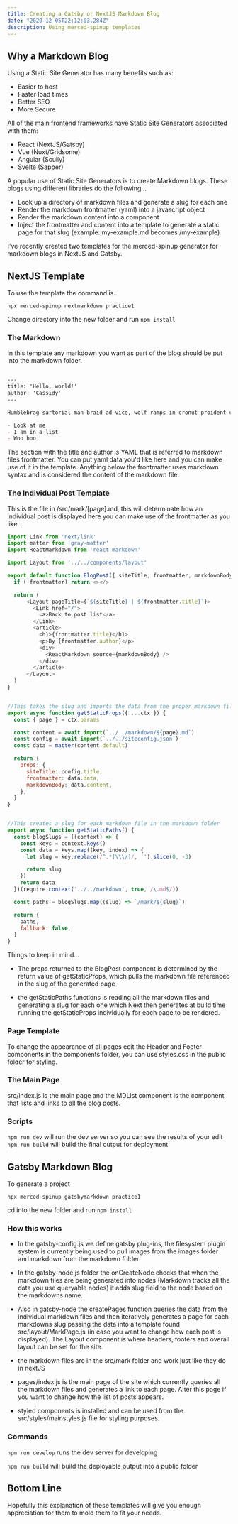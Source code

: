 ```yaml
---
title: Creating a Gatsby or NextJS Markdown Blog
date: "2020-12-05T22:12:03.284Z"
description: Using merced-spinup templates
---
```


## Why a Markdown Blog

Using a Static Site Generator has many benefits such as:

- Easier to host
- Faster load times
- Better SEO
- More Secure

All of the main frontend frameworks have Static Site Generators associated with them:

- React (NextJS/Gatsby)
- Vue (Nuxt/Gridsome)
- Angular (Scully)
- Svelte (Sapper)

A popular use of Static Site Generators is to create Markdown blogs. These blogs using different libraries do the following...

- Look up a directory of markdown files and generate a slug for each one
- Render the markdown frontmatter (yaml) into a javascript object
- Render the markdown content into a component
- Inject the frontmatter and content into a template to generate a static page for that slug (example: my-example.md becomes /my-example)

I've recently created two templates for the merced-spinup generator for markdown blogs in NextJS and Gatsby.

## NextJS Template

To use the template the command is...

`npx merced-spinup nextmarkdown practice1`

Change directory into the new folder and run `npm install`

### The Markdown

In this template any markdown you want as part of the blog should be put into the markdown folder.

```markdown

---
title: 'Hello, world!'
author: 'Cassidy'
---

Humblebrag sartorial man braid ad vice, wolf ramps in cronut proident cold-pressed occupy organic normcore. Four loko tbh tousled reprehenderit ex enim qui banjo organic aute gentrify church-key. Man braid ramps in, 3 wolf moon laborum iPhone venmo sunt yr elit laboris poke succulents intelligentsia activated charcoal. Gentrify messenger bag hot chicken brooklyn. Seitan four loko art party, ut 8-bit live-edge heirloom. Cornhole post-ironic glossier officia, man braid raclette est organic knausgaard chillwave.

- Look at me
- I am in a list
- Woo hoo

```

The section with the title and author is YAML that is referred to markdown files frontmatter. You can put yaml data you'd like here and you can make use of it in the template. Anything below the frontmatter uses markdown syntax and is considered the content of the markdown file.

### The Individual Post Template

This is the file in /src/mark/[page].md, this will determinate how an individual post is displayed here you can make use of the frontmatter as you like.

```js
import Link from 'next/link'
import matter from 'gray-matter'
import ReactMarkdown from 'react-markdown'

import Layout from '../../components/layout'

export default function BlogPost({ siteTitle, frontmatter, markdownBody }) {
  if (!frontmatter) return <></>

  return (
      <Layout pageTitle={`${siteTitle} | ${frontmatter.title}`}>
        <Link href="/">
          <a>Back to post list</a>
        </Link>
        <article>
          <h1>{frontmatter.title}</h1>
          <p>By {frontmatter.author}</p>
          <div>
            <ReactMarkdown source={markdownBody} />
          </div>
        </article>
      </Layout>
  )
}


//This takes the slug and imports the data from the proper markdown file
export async function getStaticProps({ ...ctx }) {
  const { page } = ctx.params

  const content = await import(`../../markdown/${page}.md`)
  const config = await import(`../../siteconfig.json`)
  const data = matter(content.default)

  return {
    props: {
      siteTitle: config.title,
      frontmatter: data.data,
      markdownBody: data.content,
    },
  }
}


//This creates a slug for each markdown file in the markdown folder
export async function getStaticPaths() {
  const blogSlugs = ((context) => {
    const keys = context.keys()
    const data = keys.map((key, index) => {
      let slug = key.replace(/^.*[\\\/]/, '').slice(0, -3)

      return slug
    })
    return data
  })(require.context('../../markdown', true, /\.md$/))

  const paths = blogSlugs.map((slug) => `/mark/${slug}`)

  return {
    paths,
    fallback: false,
  }
}
```

Things to keep in mind...

- The props returned to the BlogPost component is determined by the return value of getStaticProps, which pulls the markdown file referenced in the slug of the generated page

- the getStaticPaths functions is reading all the markdown files and generating a slug for each one which Next then generates at build time running the getStaticProps individually for each page to be rendered.

### Page Template

To change the appearance of all pages edit the Header and Footer components in the components folder, you can use styles.css in the public folder for styling.

### The Main Page

src/index.js is the main page and the MDList component is the component that lists and links to all the blog posts.

### Scripts

`npm run dev` will run the dev server so you can see the results of your edit
`npm run build` will build the final output for deployment

## Gatsby Markdown Blog

To generate a project

`npx merced-spinup gatsbymarkdown practice1`

cd into the new folder and run `npm install`

### How this works

- In the gatsby-config.js we define gatsby plug-ins, the filesystem plugin system is currently being used to pull images from the images folder and markdown from the markdown folder.

- In the gatsby-node.js folder the onCreateNode checks that when the markdown files are being generated into nodes (Markdown tracks all the data you use queryable nodes) it adds slug field to the node based on the markdowns name.

- Also in gatsby-node the createPages function queries the data from the individual markdown files and then iteratively generates a page for each markdowns slug passing the data into a template found src/layout/MarkPage.js (in case you want to change how each post is displayed). The Layout component is where headers, footers and overall layout can be set for the site.

- the markdown files are in the src/mark folder and work just like they do in nextJS

- pages/index.js is the main page of the site which currently queries all the markdown files and generates a link to each page. Alter this page if you want to change how the list of posts appears.

- styled components is installed and can be used from the src/styles/mainstyles.js file for styling purposes.

### Commands

`npm run develop` runs the dev server for developing

`npm run build` will build the deployable output into a public folder

## Bottom Line

Hopefully this explanation of these templates will give you enough appreciation for them to mold them to fit your needs.